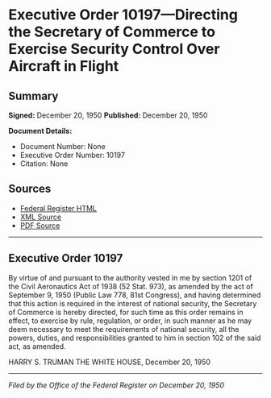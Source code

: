 # Executive Order 10197—Directing the Secretary of Commerce to Exercise Security Control Over Aircraft in Flight

## Summary

**Signed:** December 20, 1950
**Published:** December 20, 1950

**Document Details:**
- Document Number: None
- Executive Order Number: 10197
- Citation: None

## Sources
- [Federal Register HTML](https://www.presidency.ucsb.edu/documents/executive-order-10197-directing-the-secretary-commerce-exercise-security-control-over)
- [XML Source](None)
- [PDF Source](None)

---

## Executive Order 10197

By virtue of and pursuant to the authority vested in me by section 1201 of the Civil Aeronautics Act of 1938 (52 Stat. 973), as amended by the act of September 9, 1950 (Public Law 778, 81st Congress), and having determined that this action is required in the interest of national security, the Secretary of Commerce is hereby directed, for such time as this order remains in effect, to exercise by rule, regulation, or order, in such manner as he may deem necessary to meet the requirements of national security, all the powers, duties, and responsibilities granted to him in section 102 of the said act, as amended.

HARRY S. TRUMAN
THE WHITE HOUSE,
December 20, 1950

---

*Filed by the Office of the Federal Register on December 20, 1950*
